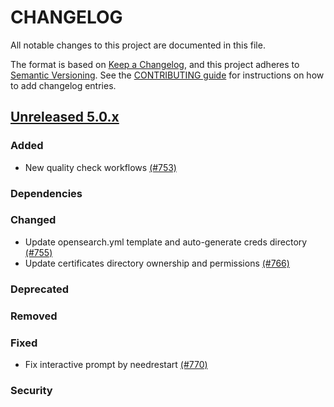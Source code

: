 # CHANGELOG
All notable changes to this project are documented in this file.

The format is based on [Keep a Changelog](https://keepachangelog.com/en/1.0.0/), and this project adheres to [Semantic Versioning](https://semver.org/spec/v2.0.0.html). See the [CONTRIBUTING guide](./CONTRIBUTING.md#Changelog) for instructions on how to add changelog entries.

## [Unreleased 5.0.x]
### Added
- New quality check workflows [(#753)](https://github.com/wazuh/wazuh-indexer/pull/753)
### Dependencies

### Changed
- Update opensearch.yml template and auto-generate creds directory [(#755)](https://github.com/wazuh/wazuh-indexer/pull/755)
- Update certificates directory ownership and permissions [(#766)](https://github.com/wazuh/wazuh-indexer/pull/766)

### Deprecated

### Removed

### Fixed
- Fix interactive prompt by needrestart [(#770)](https://github.com/wazuh/wazuh-indexer/pull/770)

### Security

[Unreleased 5.0.x]: https://github.com/wazuh/wazuh-indexer/compare/4.12.0...main
